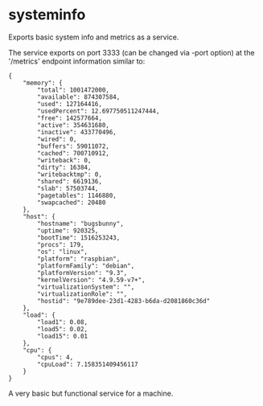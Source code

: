 # systeminfo
Exports basic system info and metrics as a service.

The service exports on port 3333 (can be changed via -port option) at the '/metrics' endpoint information similar to:


```
{
	"memory": {
		"total": 1001472000,
		"available": 874307584,
		"used": 127164416,
		"usedPercent": 12.697750511247444,
		"free": 142577664,
		"active": 354631680,
		"inactive": 433770496,
		"wired": 0,
		"buffers": 59011072,
		"cached": 700710912,
		"writeback": 0,
		"dirty": 16384,
		"writebacktmp": 0,
		"shared": 6619136,
		"slab": 57503744,
		"pagetables": 1146880,
		"swapcached": 20480
	},
	"host": {
		"hostname": "bugsbunny",
		"uptime": 920325,
		"bootTime": 1516253243,
		"procs": 179,
		"os": "linux",
		"platform": "raspbian",
		"platformFamily": "debian",
		"platformVersion": "9.3",
		"kernelVersion": "4.9.59-v7+",
		"virtualizationSystem": "",
		"virtualizationRole": "",
		"hostid": "9e789dee-23d1-4283-b6da-d2081860c36d"
	},
	"load": {
		"load1": 0.08,
		"load5": 0.02,
		"load15": 0.01
	},
	"cpu": {
		"cpus": 4,
		"cpuLoad": 7.158351409456117
	}
}

```

A very basic but functional service for a machine.
